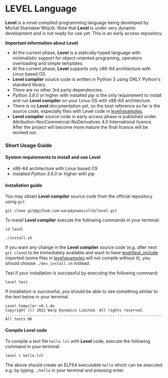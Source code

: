 # LEVEL Language

**Level** is a novel compiled programming language being developed by Michał Stanisław Wójcik. 
Note that **Level** is under very dynamic development and is not ready for use yet.
This is an early access repository.

**Important information about Level**

- At the current phase, **Level** is a statically-typed language with minimalistic support for 
object-oriented programing, operators overloading and simple templates.
- At the current phase, **Level** supports only x86-64 architecture with Linux based OS. 
- **Level compiler** source code is written in Python 3 using ONLY Python's standard library. 
- There are no other 3rd party dependencies.
- <i>Python 3.6.0</i> or higher with installed <i>pip</i> is the only requirement to install and run **Level compiler** 
on your Linux OS with x86-64 architecture.
- There is no **Level** documentation yet, so the best reference so far is the source code, 
especially files with Level code in [level\examples](examples).
- **Level compiler** source code in early access phase is published under Attribution-NonCommercial-NoDerivatives 4.0 International
licence. After the project will become more mature the final licence will be worked out.
 
### Short Usage Guide

#### System requirements to install and use Level
* x86-64 architecture with Linux based OS
* installed <i>Python 3.6.0</i> or higher with pip

#### Installation guide

You may obtain **Level compiler** source code from the official repository using `git`: 
```
git clone git@github.com:warpdynamicsltd/level.git
```
To install **Level compiler** execute the following commands in your terminal:
```
cd level
```
```
./install.sh
```

If you want any change in the **Level compiler** source code (e.g. after next `git clone`) to be immediately available 
and want to have [level\test_include](test_include) imported 
(some files in [level\examples](examples) will not compile without it),
you should choose `./dev_install.sh`
instead.

Test if your installation is successful by executing the following command:

```
level test
```

If installation is successful, you should be able to see something 
similar to the text below in your terminal. 
```
Level Compiler v0.1.4a
Copyright (c) 2022 Warp Dynamics Limited. All rights reserved.
............................................................................
All tests OK
```
#### Compile Level code

To compile a text file `hello.lvl` with **Level** code, execute the following command 
in your terminal:
```
level c hello.lvl
```
The above should create an ELF64 executable `hello` which
can be executed e.g.
by typing `./hello` in your terminal and pressing enter.